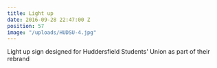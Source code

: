 ```yaml
---
title: Light up
date: 2016-09-28 22:47:00 Z
position: 57
image: "/uploads/HUDSU-4.jpg"
---
```


Light up sign designed for Huddersfield Students' Union as part of their rebrand